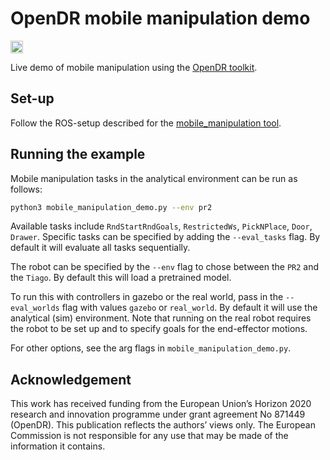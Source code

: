 # OpenDR mobile manipulation demo
<div align="left">
  <a href="https://opensource.org/licenses/Apache-2.0">
    <img src="https://img.shields.io/badge/License-Apache%202.0-blue.svg" height="20">
  </a>
</div>

Live demo of mobile manipulation using the [OpenDR toolkit](https://opendr.eu).


## Set-up
Follow the ROS-setup described for the [mobile_manipulation tool](docs/reference/mobile-manipulation.md). 

## Running the example
Mobile manipulation tasks in the analytical environment can be run as follows:
```bash
python3 mobile_manipulation_demo.py --env pr2
```

Available tasks include `RndStartRndGoals`, `RestrictedWs`, `PickNPlace`, `Door`, `Drawer`. Specific tasks can be specified by adding the `--eval_tasks` flag. By default it will evaluate all tasks sequentially.

The robot can be specified by the `--env` flag to chose between the `PR2` and the `Tiago`. By default this will load a pretrained model.

To run this with controllers in gazebo or the real world, pass in the `--eval_worlds` flag with values `gazebo` or `real_world`. By default it will use the analytical (sim) environment. Note that running on the real robot requires the robot to be set up and to specify goals for the end-effector motions. 

For other options, see the arg flags in `mobile_manipulation_demo.py`.

## Acknowledgement
This work has received funding from the European Union’s Horizon 2020 research and innovation programme under grant agreement No 871449 (OpenDR). This publication reflects the authors’ views only. The European Commission is not responsible for any use that may be made of the information it contains.
